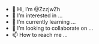 - 👋 Hi, I’m @ZzzjwZh
- 👀 I’m interested in ...
- 🌱 I’m currently learning ...
- 💞️ I’m looking to collaborate on ...
- 📫 How to reach me ...

<!---
ZzzjwZh/ZzzjwZh is a ✨ special ✨ repository because its `README.md` (this file) appears on your GitHub profile.
You can click the Preview link to take a look at your changes.
--->
